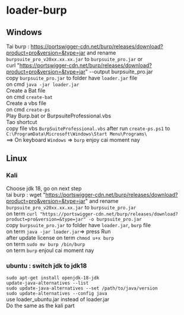 # loader-burp
## Windows  
Tai burp : https://portswigger-cdn.net/burp/releases/download?product=pro&version=&type=jar and rename `burpsuite_pro_v20xx.xx.xx.jar` to `burpsuite_pro.jar` or  
curl "https://portswigger-cdn.net/burp/releases/download?product=pro&version=&type=jar" --output burpsuite_pro.jar  
copy `burpsuite_pro.jar` to folder have `loader.jar` file  
on cmd `java -jar loader.jar`  
Create a Bat file  
on cmd `create-bat`  
Create a vbs file  
on cmd `create-ps`  
Play Burp.bat or BurpsuiteProfessional.vbs  
Tao shortcut   
copy file vbs `BurpSuiteProfessional.vbs` after run `create-ps.ps1` to `C:\ProgramData\Microsoft\Windows\Start Menu\Programs\`  
==> On keyboard `Windows` => `burp` enjoy cai moment nay   
  
## Linux  
### Kali
Choose jdk 18, go on next step  
tai burp : wget "https://portswigger-cdn.net/burp/releases/download?product=pro&version=&type=jar" and rename `burpsuite_pro_v20xx.xx.xx.jar` to `burpsuite_pro.jar`    
on term `curl "https://portswigger-cdn.net/burp/releases/download?product=pro&version=&type=jar" -o burpsuite_pro.jar`  
copy `burpsuite_pro.jar` to folder have `loader.jar`, `burp` file  
on term `java -jar loader.jar`=> press Run  
after update license
on term `chmod u+x burp`  
on term `sudo mv burp /bin/burp`  
on term `burp` enjoul cai moment nay  

### ubuntu :  switch jdk to jdk18  
`sudo apt-get install openjdk-18-jdk`    
`update-java-alternatives --list`  
`sudo update-java-alternatives --set /path/to/java/version`  
`sudo update-alternatives --config java`  
use loader_ubuntu.jar instead of loader.jar  
Do the same as the kali part
